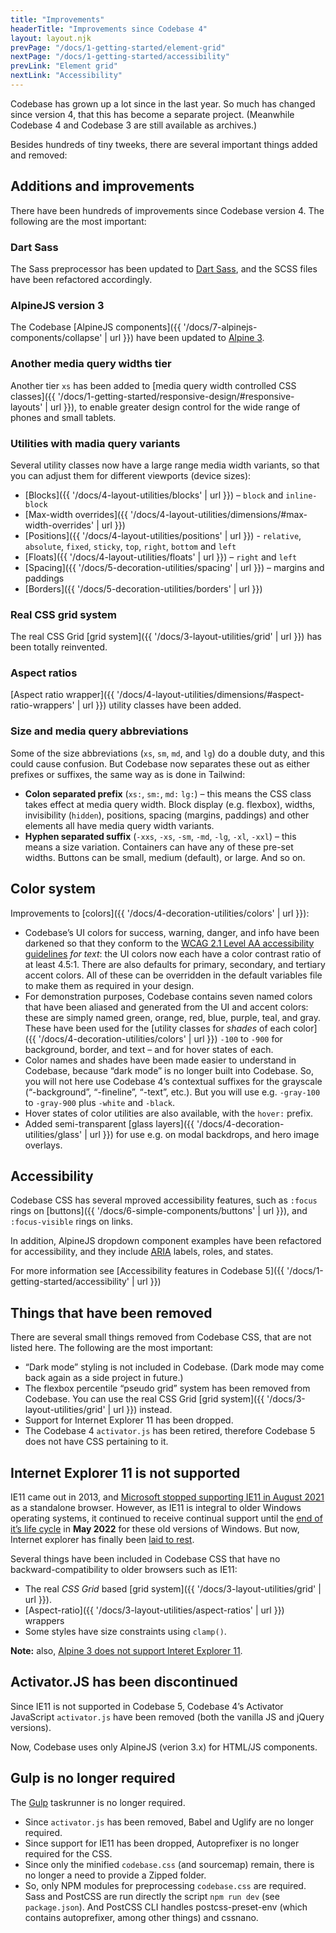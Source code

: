```yaml
---
title: "Improvements"
headerTitle: "Improvements since Codebase 4"
layout: layout.njk
prevPage: "/docs/1-getting-started/element-grid"
nextPage: "/docs/1-getting-started/accessibility"
prevLink: "Element grid"
nextLink: "Accessibility"
---
```


Codebase has grown up a lot since in the last year. So much has changed since version 4, that this has become a separate project. (Meanwhile Codebase 4 and Codebase 3 are still available as archives.)

Besides hundreds of tiny tweeks, there are several important things added and removed:

## Additions and improvements

There have been hundreds of improvements since Codebase version 4. The following are the most important:

### Dart Sass

The Sass preprocessor has been updated to [Dart Sass](https://sass-lang.com/dart-sass), and the SCSS files have been refactored accordingly.

### AlpineJS version 3

The Codebase [AlpineJS components]({{ '/docs/7-alpinejs-components/collapse' | url }}) have been updated to [Alpine 3](https://alpinejs.dev/).

### Another media query widths tier

Another tier `xs` has been added to [media query width controlled CSS classes]({{ '/docs/1-getting-started/responsive-design/#responsive-layouts' | url }}), to enable greater design control for the wide range of phones and small tablets.

### Utilities with madia query variants

Several utility classes now have a large range media width variants, so that you can adjust them for different viewports (device sizes):

* [Blocks]({{ '/docs/4-layout-utilities/blocks' | url }}) – `block` and `inline-block`
* [Max-width overrides]({{ '/docs/4-layout-utilities/dimensions/#max-width-overrides' | url }})
* [Positions]({{ '/docs/4-layout-utilities/positions' | url }}) - `relative`, `absolute`, `fixed`, `sticky`, `top`, `right`, `bottom` and `left`
* [Floats]({{ '/docs/4-layout-utilities/floats' | url }}) – `right` and `left`
* [Spacing]({{ '/docs/5-decoration-utilities/spacing' | url }}) – margins and paddings
* [Borders]({{ '/docs/5-decoration-utilities/borders' | url }})

### Real CSS grid system

The real CSS Grid [grid system]({{ '/docs/3-layout-utilities/grid' | url }}) has been totally reinvented.

### Aspect ratios

[Aspect ratio wrapper]({{ '/docs/4-layout-utilities/dimensions/#aspect-ratio-wrappers' | url }}) utility classes have been added.

### Size and media query abbreviations

Some of the size abbreviations (`xs`, `sm`, `md`, and `lg`) do a double duty, and this could cause confusion. But Codebase now separates these out as either prefixes or suffixes, the same way as is done in Tailwind:

* **Colon separated prefix** (`xs:`, `sm:`, `md:` `lg:`) – this means the CSS class takes effect at media query width. Block display (e.g. flexbox), widths, invisibility (`hidden`), positions, spacing (margins, paddings) and other elements all have media query width variants. 
* **Hyphen separated suffix** (`-xxs`, `-xs`, `-sm`, `-md`, `-lg`, `-xl`, `-xxl`) – this means a size variation. Containers can have any of these pre-set widths. Buttons can be small, medium (default), or large. And so on.

## Color system

Improvements to [colors]({{ '/docs/4-decoration-utilities/colors' | url }}):

* Codebase’s UI colors for <label class="label label-success">success</label>, <label class="label label-warning">warning</label>, <label class="label label-danger">danger</label>, and <label class="label label-info">info</label> have been darkened so that they conform to the [WCAG 2.1 Level AA accessibility guidelines](https://www.w3.org/TR/WCAG21/) _for text_: the UI colors now each have a color contrast ratio of at least 4.5:1. There are also  defaults for <label class="label label-primary">primary</label>, <label class="label label-secondary">secondary</label>, and <label class="label label-tertiary">tertiary</label> accent colors. All of these can be overridden in the default variables file to make them as required in your design.
* For demonstration purposes, Codebase contains seven named colors that have been aliased and generated from the UI and accent colors: these are simply named <label class="label t-white bg-green-500">green</label>, <label class="label t-white bg-orange-500">orange</label>, <label class="label t-white bg-red-500">red</label>, <label class="label t-white bg-blue-500">blue</label>, <label class="label t-white bg-purple-500">purple</label>, <label class="label t-white bg-teal-500">teal</label>, and <label class="label t-white bg-gray-500">gray</label>. These have been used for the [utility classes for _shades_ of each color]({{ '/docs/4-decoration-utilities/colors' | url }}) `-100` to `-900` for background, border, and text – and for hover states of each.
* Color names and shades have been made easier to understand in Codebase, because “dark mode” is no longer built into Codebase. So, you will not here use Codebase 4’s contextual suffixes for the grayscale (“-background”, “-fineline”, “-text”, etc.). But you will use e.g. `-gray-100` to `-gray-900` plus `-white` and `-black`.
* Hover states of color utilities are also available, with the `hover:` prefix.
* Added semi-transparent [glass layers]({{ '/docs/4-decoration-utilities/glass' | url }}) for use e.g. on modal backdrops, and hero image overlays.

## Accessibility

Codebase CSS has several mproved accessibility features, such as `:focus` rings on [buttons]({{ '/docs/6-simple-components/buttons' | url }}), and `:focus-visible` rings on links.

In addition, AlpineJS dropdown component examples have been refactored for accessibility, and they include [ARIA](https://www.w3.org/WAI/standards-guidelines/aria/) labels, roles, and states.

For more information see [Accessibility features in Codebase 5]({{ '/docs/1-getting-started/accessibility' | url }})

## Things that have been removed

There are several small things removed from Codebase CSS, that are not listed here. The following are the most important:

* “Dark mode” styling is not included in Codebase. (Dark mode may come back again as a side project in future.)
* The flexbox percentile “pseudo grid” system has been removed from Codebase. You can use the real CSS Grid [grid system]({{ '/docs/3-layout-utilities/grid' | url }}) instead.
* Support for Internet Explorer 11 has been dropped.
* The Codebase 4 `activator.js` has been retired, therefore Codebase 5 does not have CSS pertaining to it.

## Internet Explorer 11 is not supported

IE11 came out in 2013, and [Microsoft stopped supporting IE11 in August 2021](https://docs.microsoft.com/en-us/lifecycle/announcements/m365-ie11-microsoft-edge-legacy) as a standalone browser. However, as IE11 is integral to older Windows operating systems, it continued to receive continual support until the [end of it’s life cycle](https://docs.microsoft.com/en-us/lifecycle/faq/internet-explorer-microsoft-edge) in **May 2022** for these old versions of Windows. But now, Internet explorer has finally been [laid to rest](https://death-to-ie11.com).

Several things have been included in Codebase CSS that have no backward-compatibility to older browsers such as IE11:

* The real _CSS Grid_ based [grid system]({{ '/docs/3-layout-utilities/grid' | url }}).
* [Aspect-ratio]({{ '/docs/3-layout-utilities/aspect-ratios' | url }}) wrappers
* Some styles have size constraints using `clamp()`.

**Note:** also, [Alpine 3 does not support Interet Explorer 11](https://alpinejs.dev/upgrade-guide#no-ie-11).

## Activator.JS has been discontinued

Since IE11 is not supported in Codebase 5, Codebase 4’s Activator JavaScript `activator.js` have been removed (both the vanilla JS and jQuery versions).

Now, Codebase uses only AlpineJS (verion 3.x) for HTML/JS components.

## Gulp is no longer required

The [Gulp](https://gulpjs.com/) taskrunner is no longer required.

* Since `activator.js` has been removed, Babel and Uglify are no longer required.
* Since support for IE11 has been dropped, Autoprefixer is no longer required for the CSS.
* Since only the minified `codebase.css` (and sourcemap) remain, there is no longer a need to provide a Zipped folder.
* So, only NPM modules for preprocessing `codebase.css` are required. Sass and PostCSS are run directly the script `npm run dev` (see `package.json`). And PostCSS CLI handles postcss-preset-env (which contains autoprefixer, among other things) and cssnano.
